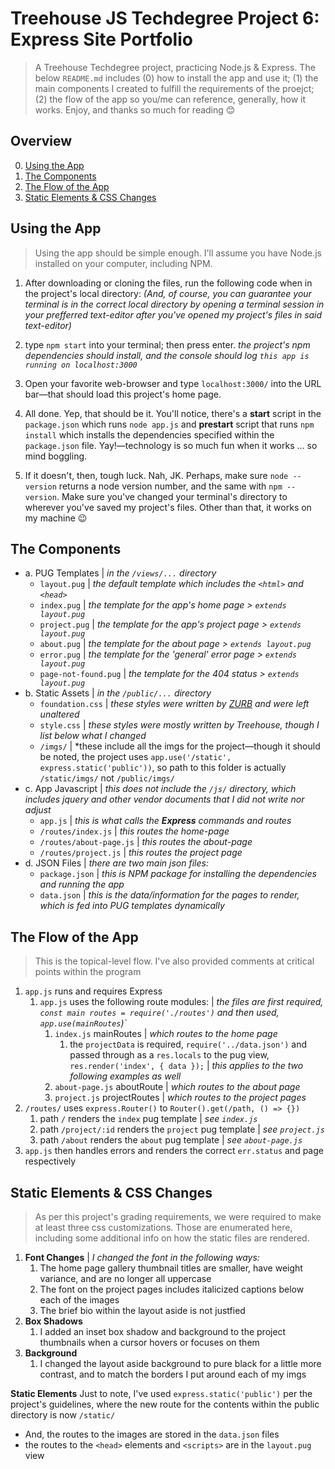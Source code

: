# Treehouse JS Techdegree Project 6: Express Site Portfolio
> A Treehouse Techdegree project, practicing Node.js & Express. The below `README.md` includes (0) how to install the app and use it; (1) the main components I created to fulfill the requirements of the proejct; (2) the flow of the app so you/me can reference, generally, how it works. Enjoy, and thanks so much for reading :blush: 

## Overview 
0. [Using the App](#using-the-app)
1. [The Components](#the-components)
2. [The Flow of the App](#the-flow-of-the-app)
3. [Static Elements & CSS Changes](#static-elements-&-css-changes)

## Using the App
> Using the app should be simple enough. I'll assume you have Node.js installed on your computer, including NPM. 

1. After downloading or cloning the files, run the following code when in the project's local directory: *(And, of course, you can guarantee your terminal is in the correct local directory by opening a terminal session in your prefferred text-editor after you've opened my project's files in said text-editor)*

2. type `npm start` into your terminal; then press enter. *the project's npm dependencies should install, and the console should log `this app is running on localhost:3000`*

3. Open your favorite web-browser and type `localhost:3000/` into the URL bar&mdash;that should load this project's home page.

4. All done. Yep, that should be it. You'll notice, there's a **start** script in the `package.json` which runs `node app.js` and **prestart** script that runs `npm install` which installs the dependencies specified within the `package.json` file. Yay!&mdash;technology is so much fun when it works ... so mind boggling.

5. If it doesn't, then, tough luck. Nah, JK. Perhaps, make sure `node --version` returns a node version number, and the same with `npm --version`. Make sure you've changed your terminal's directory to wherever you've saved my project's files. Other than that, it works on my machine :wink:

## The Components
- a. PUG Templates | *in the `/views/...` directory*
    - `layout.pug` | *the default template which includes the `<html>` and `<head>`* 
    - `index.pug` | *the template for the app's home page > `extends layout.pug`*
    - `project.pug` | *the template for the app's project page > `extends layout.pug`*
    - `about.pug` | *the template for the about page > `extends layout.pug`*
    - `error.pug` | *the template for the 'general' error page > `extends layout.pug`*
    - `page-not-found.pug` | *the template for the 404 status > `extends layout.pug`*
- b. Static Assets | *in the `/public/...` directory*
    - `foundation.css` | *these styles were written by [ZURB](http://foundation.zurb.com) and were left unaltered*
    - `style.css` | *these styles were mostly written by Treehouse, though I list below what I changed*
    - `/imgs/` | *these include all the imgs for the project&mdash;though it should be noted, the project uses `app.use('/static', express.static('public'))`, so path to this folder is actually `/static/imgs/` not `/public/imgs/`
- c. App Javascript | *this does not include the `/js/` directory, which includes jquery and other vendor documents that I did not write nor adjust*
    - `app.js` | *this is what calls the ***Express*** commands and routes*
    - `/routes/index.js` | *this routes the home-page*
    - `/routes/about-page.js` | *this routes the about-page*
    - `/routes/project.js` | *this routes the project page*
- d. JSON Files | *there are two main json files:*
    - `package.json` | *this is NPM package for installing the dependencies and running the app* 
    - `data.json` | *this is the data/information for the pages to render, which is fed into PUG templates dynamically* 


## The Flow of the App 
> This is the topical-level flow. I've also provided comments at critical points within the program

1. `app.js` runs and requires Express 
    1. `app.js` uses the following route modules: | *the files are first required, `const main routes = require('./routes')` and then used, `app.use(mainRoutes`)`*
        1. `index.js` mainRoutes | *which routes to the home page*
            1. the `projectData` is required, `require('../data.json')` and passed through as a `res.locals` to the pug view, `res.render('index', { data });` | *this applies to the two following examples as well*
        2. `about-page.js` aboutRoute | *which routes to the about page*
        3. `project.js` projectRoutes | *which routes to the project pages*
2. `/routes/` uses `express.Router()` to `Router().get(/path, () => {})`
    1. path `/` renders the `index` pug template | *see `index.js`*
    2. path `/project/:id` renders the `project` pug template | *see `project.js`*
    3. path `/about` renders the `about` pug template | *see `about-page.js`*
3. `app.js` then handles errors and renders the correct `err.status` and page respectively
    
## Static Elements & CSS Changes
> As per this project's grading requirements, we were required to make at least three css customizations. Those are enumerated here, including some additional info on how the static files are rendered. 

1. **Font Changes** | *I changed the font in the following ways:*
    1. The home page gallery thumbnail titles are smaller, have weight variance, and are no longer all uppercase
    2. The font on the project pages includes italicized captions below each of the images
    3. The brief bio within the layout aside is not justfied
2. **Box Shadows**
    1. I added an inset box shadow and background to the project thumbnails when a cursor hovers or focuses on them
3. **Background**
    1. I changed the layout aside background to pure black for a little more contrast, and to match the borders I put around each of my imgs

**Static Elements**
Just to note, I've used `express.static('public')` per the project's guidelines, where the new route for the contents within the public directory is now `/static/` 
- And, the routes to the images are stored in the `data.json` files
- the routes to the `<head>` elements and `<scripts>` are in the `layout.pug` view